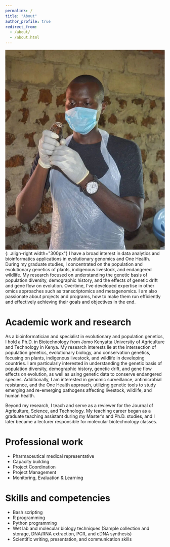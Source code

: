 ```yaml
---
permalink: /
title: "About"
author_profile: true
redirect_from: 
  - /about/
  - /about.html
---
```


![illustration of me](/images/steve-quail-pic.jpg){: .align-right width="300px"}
I have a broad interest in data analytics and bioinformatics applications in evolutionary genomics and One Health. During my graduate studies, I concentrated on the population and evolutionary genetics of plants, indigenous livestock, and endangered wildlife. My research focused on understanding the genetic basis of population diversity, demographic history, and the effects of genetic drift and gene flow on evolution. Overtime, I've developed expertise in other omics approaches such as transcriptomics and metagenomics.
I am also passionate about projects and programs, how to make them run efficiently and effectively achieving their goals and objectives in the end.

# Academic work and research
As a bioinformatician and specialist in evolutionary and population genetics, I hold a Ph.D. in Biotechnology from Jomo Kenyatta University of Agriculture and Technology in Kenya. My research interests lie at the intersection of population genetics, evolutionary biology, and conservation genetics, focusing on plants, indigenous livestock, and wildlife in developing countries. I am particularly interested in understanding the genetic basis of population diversity, demographic history, genetic drift, and gene flow effects on evolution, as well as using genetic data to conserve endangered species. Additionally, I am interested in genomic surveillance, antimicrobial resistance, and the One Health approach, utilizing genetic tools to study emerging and re-emerging pathogens affecting livestock, wildlife, and human health.

Beyond my research, I teach and serve as a reviewer for the Journal of Agriculture, Science, and Technology. My teaching career began as a graduate teaching assistant during my Master’s and Ph.D. studies, and I later became a lecturer responsible for molecular biotechnology classes.

# Professional work
- Pharmaceutical medical representative
- Capacity building
- Project Coordination
- Project Management
- Monitoring, Evaluation & Learning

# Skills and competencies
- Bash scripting
- R programming
- Python programming
- Wet lab and molecular biology techniques (Sample collection and storage, DNA/RNA extraction, PCR, and cDNA synthesis)
- Scientific writing, presentation, and communication skills







